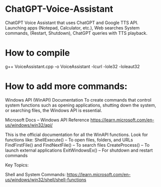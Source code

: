 # ChatGPT-Voice-Assistant
ChatGPT Voice Assistant that uses ChatGPT and Google TTS API. Launching apps (Notepad, Calculator, etc.), Web searches System commands, (Restart, Shutdown), ChatGPT queries with TTS playback.

# How to compile
g++ VoiceAssistant.cpp -o VoiceAssistant -lcurl -lole32 -loleaut32

# How to add more commands:

Windows API (WinAPI) Documentation
To create commands that control system functions such as opening applications, shutting down the system, or searching files, the Windows API is essential.

Microsoft Docs – Windows API Reference
https://learn.microsoft.com/en-us/windows/win32/api/

This is the official documentation for all the WinAPI functions. Look for functions like:
ShellExecute() – To open files, folders, and URLs
FindFirstFile() and FindNextFile() – To search files
CreateProcess() – To launch external applications
ExitWindowsEx() – For shutdown and restart commands

Key Topics:

Shell and System Commands:
https://learn.microsoft.com/en-us/windows/win32/shell/shell-functions
